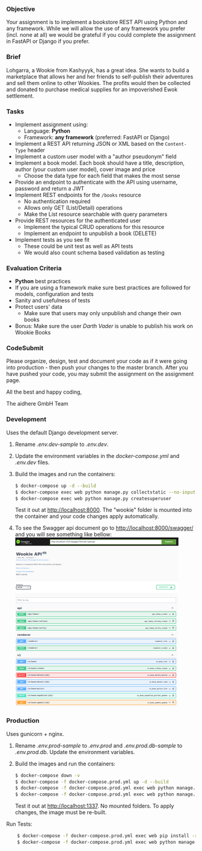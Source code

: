 ### Objective

Your assignment is to implement a bookstore REST API using Python and any framework. While we will allow the use of any framework you prefer (incl. none at all) we would be grateful if you could complete the assignment in FastAPI or Django if you prefer.

### Brief

Lohgarra, a Wookie from Kashyyyk, has a great idea. She wants to build a marketplace that allows her and her friends to
self-publish their adventures and sell them online to other Wookies. The profits would then be collected and donated to purchase medical supplies for an impoverished Ewok settlement.

### Tasks

-   Implement assignment using:
    -   Language: **Python**
    -   Framework: **any framework** (preferred: FastAPI or Django)
-   Implement a REST API returning JSON or XML based on the `Content-Type` header
-   Implement a custom user model with a "author pseudonym" field
-   Implement a book model. Each book should have a title, description, author (your custom user model), cover image and price
    -   Choose the data type for each field that makes the most sense
-   Provide an endpoint to authenticate with the API using username, password and return a JWT
-   Implement REST endpoints for the `/books` resource
    -   No authentication required
    -   Allows only GET (List/Detail) operations
    -   Make the List resource searchable with query parameters
-   Provide REST resources for the authenticated user
    -   Implement the typical CRUD operations for this resource
    -   Implement an endpoint to unpublish a book (DELETE)
-   Implement tests as you see fit
    -   These could be unit test as well as API tests
    -   We would also count schema based validation as testing

### Evaluation Criteria

-   **Python** best practices
-   If you are using a framework make sure best practices are followed for models, configuration and tests
-   Sanity and usefulness of tests
-   Protect users' data
    -   Make sure that users may only unpublish and change their own books
-   Bonus: Make sure the user _Darth Vader_ is unable to publish his work on Wookie Books

### CodeSubmit

Please organize, design, test and document your code as if it were
going into production - then push your changes to the master branch. After you have pushed your code, you may submit the assignment on the assignment page.

All the best and happy coding,

The aidhere GmbH Team

### Development

Uses the default Django development server.

1. Rename *.env.dev-sample* to *.env.dev*.
1. Update the environment variables in the *docker-compose.yml* and *.env.dev* files.
1. Build the images and run the containers:

    ```sh
    $ docker-compose up -d --build
    $ docker-compose exec web python manage.py collectstatic --no-input --clear
    $ docker-compose exec web python manage.py createsuperuser
    ```

    Test it out at [http://localhost:8000](http://localhost:8000). The "wookie" folder is mounted into the container and your code changes apply automatically.
1. To see the Swagger api document go to [http://localhost:8000/swagger/](http://localhost:8000/swagger/) and you will see something like bellow:
![img.png](document/images/swagger.png)
### Production

Uses gunicorn + nginx.

1. Rename *.env.prod-sample* to *.env.prod* and *.env.prod.db-sample* to *.env.prod.db*. Update the environment variables.
1. Build the images and run the containers:

    ```sh
    $ docker-compose down -v
    $ docker-compose -f docker-compose.prod.yml up -d --build
    $ docker-compose -f docker-compose.prod.yml exec web python manage.py migrate --noinput
    $ docker-compose -f docker-compose.prod.yml exec web python manage.py collectstatic --no-input --clear
    ```

    Test it out at [http://localhost:1337](http://localhost:1337). No mounted folders. To apply changes, the image must be re-built.

Run Tests:
```sh
    $ docker-compose -f docker-compose.prod.yml exec web pip install -r requirements-dev.txt
    $ docker-compose -f docker-compose.prod.yml exec web python manage.py test
```    